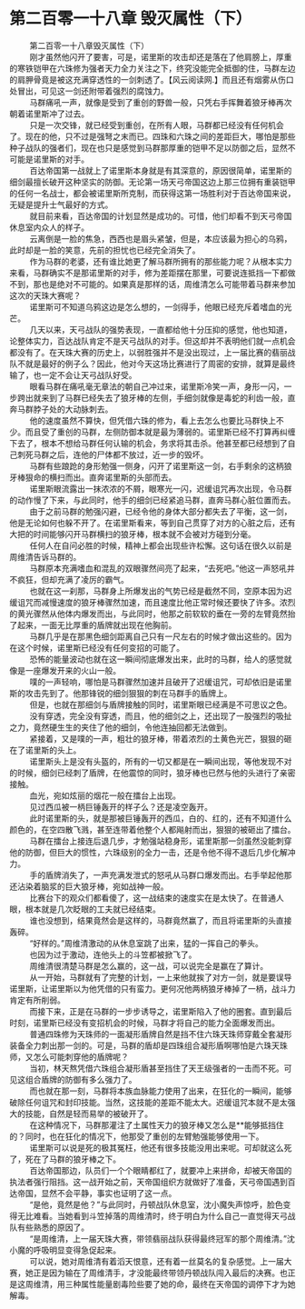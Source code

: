 <h1>第二百零一十八章 毁灭属性（下）</h1>
<div id="content">&nbsp&nbsp&nbsp&nbsp&nbsp&nbsp&nbsp&nbsp
 第二百零一十八章毁灭属性（下）
 <br/>&nbsp&nbsp&nbsp&nbsp&nbsp&nbsp&nbsp&nbsp
 刚才虽然他闪开了要害，可是，诺里斯的攻击却还是落在了他肩膀上，厚重的寒铁铠甲在六珠修为强者天力全力关注之下，终究没能完全抵御的住，马群左边的肩胛骨竟是被这充满穿透性的一剑刺透了。【风云阅读网.】而且还有烟雾从伤口处冒出，可见这一剑还附带着强烈的腐蚀力。
 <br/>&nbsp&nbsp&nbsp&nbsp&nbsp&nbsp&nbsp&nbsp
 马群痛吼一声，就像是受到了重创的野兽一般，只凭右手挥舞着狼牙棒再次朝着诺里斯冲了过去。
 <br/>&nbsp&nbsp&nbsp&nbsp&nbsp&nbsp&nbsp&nbsp
 只是一次交锋，就已经受到重创，在所有人眼，马群都已经没有任何机会了。现在的他，只不过是强弩之末而已。四珠和六珠之间的差距巨大，哪怕是那些种子战队的强者们，现在也只是感觉到马群那厚重的铠甲不足以防御之后，显然不可能是诺里斯的对手。
 <br/>&nbsp&nbsp&nbsp&nbsp&nbsp&nbsp&nbsp&nbsp
 百达帝国第一战就上了诺里斯本身就是有其深意的，原因很简单，诺里斯的细剑最擅长破开这种坚实的防御。无论第一场天弓帝国这边上那三位拥有重装铠甲的任何一名战士，都会被诺里斯所克制，而获得这第一场胜利对于百达帝国来说，无疑是提升士气最好的方式。
 <br/>&nbsp&nbsp&nbsp&nbsp&nbsp&nbsp&nbsp&nbsp
 就目前来看，百达帝国的计划显然是成功的。可惜，他们却看不到天弓帝国休息室内众人的样子。
 <br/>&nbsp&nbsp&nbsp&nbsp&nbsp&nbsp&nbsp&nbsp
 云离倒是一脸的焦急，西西也是眉头紧皱，但是，本应该最为担心的乌鸦，此时却是一脸的笑意，先前的担忧也已经完全消失了。
 <br/>&nbsp&nbsp&nbsp&nbsp&nbsp&nbsp&nbsp&nbsp
 作为马群的老婆，还有谁比她更了解马群所拥有的那些能力呢？从根本实力来看，马群确实不是那诺里斯的对手，修为差距摆在那里，可要说连抵挡一下都做不到，那也是绝对不可能的。如果真是那样的话，周维清怎么可能带着马群来参加这次的天珠大赛呢？
 <br/>&nbsp&nbsp&nbsp&nbsp&nbsp&nbsp&nbsp&nbsp
 诺里斯可不知道乌鸦这边是怎么想的，一剑得手，他眼已经充斥着嗜血的光芒。
 <br/>&nbsp&nbsp&nbsp&nbsp&nbsp&nbsp&nbsp&nbsp
 几天以来，天弓战队的强势表现，一直都给他十分压抑的感觉，他也知道，论整体实力，百达战队肯定不是天弓战队的对手。但这却并不表明他们就一点机会都没有了。在天珠大赛的历史上，以弱胜强并不是没出现过，上一届比赛的翡丽战队不就是最好的例子么？因此，他对今天这场比赛进行了周密的安排，就算是最终输了，也一定不会让天弓战队好受。
 <br/>&nbsp&nbsp&nbsp&nbsp&nbsp&nbsp&nbsp&nbsp
 眼看马群在痛吼毫无章法的朝自己冲过来，诺里斯冷笑一声，身形一闪，一步跨出就来到了马群已经失去了狼牙棒的左侧，手细剑就像是毒蛇的利齿一般，直奔马群脖子处的大动脉刺去。
 <br/>&nbsp&nbsp&nbsp&nbsp&nbsp&nbsp&nbsp&nbsp
 他的速度虽然不算快，但凭借六珠的修为，看上去怎么也要比马群快上不少。而且受了重创的马群，左侧防御本就是最为薄弱的。诺里斯已经不打算再纠缠下去了，根本不想给马群任何认输的机会，务求将其击杀。他甚至都已经想到了自己刺死马群之后，连他的尸体都不放过，近一步的毁坏。
 <br/>&nbsp&nbsp&nbsp&nbsp&nbsp&nbsp&nbsp&nbsp
 马群有些踉跄的身形勉强一侧身，闪开了诺里斯这一剑，右手剩余的这柄狼牙棒狠命的横扫而出。直奔诺里斯的头部而去。
 <br/>&nbsp&nbsp&nbsp&nbsp&nbsp&nbsp&nbsp&nbsp
 诺里斯眼流露出一抹浓浓的不屑，眼寒光一闪，迟缓诅咒再次出现，令马群的动作慢了下来，与此同时，他手的细剑已经紧追马群，直奔马群心脏位置而去。
 <br/>&nbsp&nbsp&nbsp&nbsp&nbsp&nbsp&nbsp&nbsp
 由于之前马群的勉强闪避，已经令他的身体大部分都失去了平衡，这一剑，他是无论如何也躲不开了。在诺里斯看来，等到自己贯穿了对方的心脏之后，还有大把的时间能够闪开马群横扫的狼牙棒，根本就不会被对方碰到分毫。
 <br/>&nbsp&nbsp&nbsp&nbsp&nbsp&nbsp&nbsp&nbsp
 任何人在自问必胜的时候，精神上都会出现些许松懈。这句话在很久以前是周维清告诉马群的。
 <br/>&nbsp&nbsp&nbsp&nbsp&nbsp&nbsp&nbsp&nbsp
 马群原本充满嗜血和混乱的双眼骤然间亮了起来，“去死吧。”他这一声怒吼并不疯狂，但却充满了凌厉的霸气。
 <br/>&nbsp&nbsp&nbsp&nbsp&nbsp&nbsp&nbsp&nbsp
 也就在这一刹那，马群身上所爆发出的气势已经是截然不同，空原本因为迟缓诅咒而减慢速度的狼牙棒骤然加速，而且速度比他正常时候还要快了许多。浓烈的黄光骤然从他体内爆发而出，与此同时，他那之前软软的垂在一旁的左臂竟然抬了起来，一面无比厚重的盾牌就出现在他胸前。
 <br/>&nbsp&nbsp&nbsp&nbsp&nbsp&nbsp&nbsp&nbsp
 马群几乎是在那黑色细剑距离自己只有一尺左右的时候才做出这些的。因为在这个时候，诺里斯已经没有任何变招的可能了。
 <br/>&nbsp&nbsp&nbsp&nbsp&nbsp&nbsp&nbsp&nbsp
 恐怖的能量波动也就在这一瞬间彻底爆发出来，此时的马群，给人的感觉就像是一座爆发开来的火山一般。
 <br/>&nbsp&nbsp&nbsp&nbsp&nbsp&nbsp&nbsp&nbsp
 噗的一声轻响，哪怕是马群骤然加速并且破开了迟缓诅咒，可却依旧是诺里斯的攻击先到了。他那锋锐的细剑狠狠的刺在马群手的盾牌上。
 <br/>&nbsp&nbsp&nbsp&nbsp&nbsp&nbsp&nbsp&nbsp
 但是，也就在那细剑与盾牌接触的同时，诺里斯眼已经满是不可思议之色。
 <br/>&nbsp&nbsp&nbsp&nbsp&nbsp&nbsp&nbsp&nbsp
 没有穿透，完全没有穿透，而且，他的细剑之上，还出现了一股强烈的吸扯之力，竟然硬生生的夹住了他的细剑，令他连抽回都无法做到。
 <br/>&nbsp&nbsp&nbsp&nbsp&nbsp&nbsp&nbsp&nbsp
 紧接着，又是噗的一声，粗壮的狼牙棒，带着浓烈的土黄色光芒，狠狠的砸在了诺里斯的头上。
 <br/>&nbsp&nbsp&nbsp&nbsp&nbsp&nbsp&nbsp&nbsp
 诺里斯头上是没有头盔的，所有的一切又都是在一瞬间出现，等他发现不对的时候，细剑已经刺了盾牌，在他震惊的同时，狼牙棒也已然与他的头进行了亲密接触。
 <br/>&nbsp&nbsp&nbsp&nbsp&nbsp&nbsp&nbsp&nbsp
 血光，宛如炫丽的烟花一般在擂台上出现。
 <br/>&nbsp&nbsp&nbsp&nbsp&nbsp&nbsp&nbsp&nbsp
 见过西瓜被一柄巨锤轰开的样子么？还是凌空轰开。
 <br/>&nbsp&nbsp&nbsp&nbsp&nbsp&nbsp&nbsp&nbsp
 此时诺里斯的头，就是那被巨锤轰开的西瓜，白的、红的，还有不知道什么颜色的，在空四散飞溅，甚至连带着他整个人都飚射而出，狠狠的被砸出了擂台。
 <br/>&nbsp&nbsp&nbsp&nbsp&nbsp&nbsp&nbsp&nbsp
 马群在擂台上接连后退几步，才勉强站稳身形，诺里斯那一剑虽然没能刺穿他的防御，但巨大的惯性，六珠级别的全力一击，还是令他不得不退后几步化解冲力。
 <br/>&nbsp&nbsp&nbsp&nbsp&nbsp&nbsp&nbsp&nbsp
 手的盾牌消失了，一声充满发泄式的怒吼从马群口爆发而出。右手举起他那还沾染着脑浆的巨大狼牙棒，宛如战神一般。
 <br/>&nbsp&nbsp&nbsp&nbsp&nbsp&nbsp&nbsp&nbsp
 比赛台下的观众们都看傻了，这一战结束的速度实在是太快了。在普通人眼，根本就是几次眨眼的工夫就已经结束。
 <br/>&nbsp&nbsp&nbsp&nbsp&nbsp&nbsp&nbsp&nbsp
 谁也没想到，结果竟然会是这样的，马群竟然赢了，而且将诺里斯的头直接轰碎。
 <br/>&nbsp&nbsp&nbsp&nbsp&nbsp&nbsp&nbsp&nbsp
 “好样的。”周维清激动的从休息室跳了出来，猛的一挥自己的拳头。
 <br/>&nbsp&nbsp&nbsp&nbsp&nbsp&nbsp&nbsp&nbsp
 也因为过于激动，连他头上的斗笠都被掀飞了。
 <br/>&nbsp&nbsp&nbsp&nbsp&nbsp&nbsp&nbsp&nbsp
 周维清很清楚马群是怎么赢的，这一战，可以说完全是赢在了算计。
 <br/>&nbsp&nbsp&nbsp&nbsp&nbsp&nbsp&nbsp&nbsp
 从一开始，马群就有了完整的计划，一上来他就挨了对方一剑，就是要误导诺里斯，让诺里斯以为他凭借的只有蛮力。更何况他两柄狼牙棒掉了一柄，战斗力肯定有所削弱。
 <br/>&nbsp&nbsp&nbsp&nbsp&nbsp&nbsp&nbsp&nbsp
 而接下来，正是在马群的一步步诱导之，诺里斯陷入了他的圈套。直到最后时刻，诺里斯已经没有变招机会的时候，马群才将自己的能力全面爆发而出。
 <br/>&nbsp&nbsp&nbsp&nbsp&nbsp&nbsp&nbsp&nbsp
 普通四珠修为天珠师的一面凝形盾牌自然是挡不住六珠天珠师穿戴全套凝形装备全力刺出那一剑的。可是，马群的盾却是四珠组合凝形盾啊哪怕是六珠天珠师，又怎么可能刺穿他的盾牌呢？
 <br/>&nbsp&nbsp&nbsp&nbsp&nbsp&nbsp&nbsp&nbsp
 当初，林天熬凭借六珠组合凝形盾甚至挡住了天王级强者的一击而不死。可见这组合盾牌的防御有多么强力了。
 <br/>&nbsp&nbsp&nbsp&nbsp&nbsp&nbsp&nbsp&nbsp
 而也就在那一刻，马群将本族血脉能力使用了出来，在狂化的一瞬间，能够破除任何诅咒和封印技能。当然，这技能的差距不能太大。迟缓诅咒本就不是太强大的技能，自然是轻而易举的被破开了。
 <br/>&nbsp&nbsp&nbsp&nbsp&nbsp&nbsp&nbsp&nbsp
 在这种情况下，马群那灌注了土属性天力的狼牙棒又怎么是**能够抵挡住的？同时，也在狂化的情况下，他那受了重创的左臂勉强能够使用一下。
 <br/>&nbsp&nbsp&nbsp&nbsp&nbsp&nbsp&nbsp&nbsp
 诺里斯可以说是死的极其冤枉，他还有很多技能没用出来呢。可却就这么死了，死在了马群的狼牙棒之下。
 <br/>&nbsp&nbsp&nbsp&nbsp&nbsp&nbsp&nbsp&nbsp
 百达帝国那边，队员们一个个眼睛都红了，就要冲上来拼命，却被天帝国的执法者强行阻挡。这一战开始之前，天帝国组织方就做好了准备，天弓帝国遇到百达帝国，显然不会平静，事实也证明了这一点。
 <br/>&nbsp&nbsp&nbsp&nbsp&nbsp&nbsp&nbsp&nbsp
 “是他，竟然是他？”与此同时，丹顿战队休息室，沈小魔失声惊呼，脸色变得无比难看。当她看到斗笠掉落的周维清时，终于明白为什么自己一直觉得天弓战队有些熟悉的原因了。
 <br/>&nbsp&nbsp&nbsp&nbsp&nbsp&nbsp&nbsp&nbsp
 “是周维清，上一届天珠大赛，带领翡丽战队获得最终冠军的那个周维清。”沈小魔的呼吸明显变得急促起来。
 <br/>&nbsp&nbsp&nbsp&nbsp&nbsp&nbsp&nbsp&nbsp
 可以说，她对周维清有着滔天恨意，还有着一丝莫名的复杂感觉。上一届大赛，她正是因为输在了周维清手，才没能最终带领丹顿战队闯入最后的决赛。也正是这周维清，用三种属性能量剧毒险些要了她的命，最终在天帝国的调停下才为她解毒。
 <br/>&nbsp&nbsp&nbsp&nbsp&nbsp&nbsp&nbsp&nbsp
 <br/>&nbsp&nbsp&nbsp&nbsp&nbsp&nbsp&nbsp&nbsp
</div>
